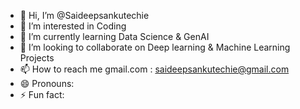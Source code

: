 - 👋 Hi, I’m @Saideepsankutechie
- 👀 I’m interested in Coding
- 🌱 I’m currently learning Data Science & GenAI
- 💞️ I’m looking to collaborate on Deep learning & Machine Learning Projects
- 📫 How to reach me gmail.com : saideepsankutechie@gmail.com
- 😄 Pronouns: 
- ⚡ Fun fact: 

<!---
Saideepsankutechie/Saideepsankutechie is a ✨ special ✨ repository because its `README.md` (this file) appears on your GitHub profile.
You can click the Preview link to take a look at your changes.
--->

